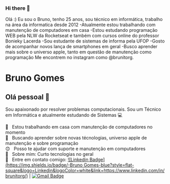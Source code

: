 ### Hi there 👋

<!--
**brunitorg/brunitorg** is a ✨ _special_ ✨ repository because its `README.md` (this file) appears on your GitHub profile.

Here are some ideas to get you started:

- 🔭 I’m currently working on ...
- 🌱 I’m currently learning ...
- 👯 I’m looking to collaborate on ...
- 🤔 I’m looking for help with ...
- 💬 Ask me about ...
- 📫 How to reach me: ...
- 😄 Pronouns: ...
- ⚡ Fun fact: ...
-->
Olá :) Eu sou o Bruno, tenho 25 anos, sou técnico em informática, trabalho na área da informatica desde 2012
  -Atualmente estou trabalhando com manutenção de computadores em casa 
  -Estou estudando programação WEB pela NLW da Rocketseat e também com cursos online do professor Bonieky Lacerda
  -Sou estudante de sistemas de informa  pela UFOP
  -Gosto de acompanhar novos lança de smartphones em geral
  -Busco aprender mais sobre o universo apple, tanto em questão de manutenção como programação
  Me encontrem no instagram como @brunitorg. 

# Bruno Gomes

## Olá pessoal 👋
Sou apaixonado por resolver problemas computacionais.
Sou um Técnico em Informática e atualmente estudando de Sistemas :computer:

 :rocket:  &nbsp; Estou trabalhando em casa com manutenção de computadores no momento
 <br/> :purple_heart: &nbsp; Buscando aprender sobre novas técnologias, universo apple de manutenção e sobre programação
 <br/> :blush: &nbsp; Posso te ajudar com suporte e manutenção em computadores
 <br/> 💬  &nbsp; Sobre mim: Curto tecnologias no geral
 <br/> :email: &nbsp; Entre em contato comigo: [![Linkedin Badge](https://img.shields.io/badge/-Bruno Gomes-blue?style=flat-square&logo=Linkedin&logoColor=white&link=https://www.linkedin.com/in/brunitorg/)](https://www.linkedin.com/in/brunitorg/) 
| 
[![Gmail Badge](https://img.shields.io/badge/-brun1994@gmail.com-c14438?style=flat-square&logo=Gmail&logoColor=white&link=mailto:brun1994@gmail.com)](mailto:brun1994@gmail.com)
